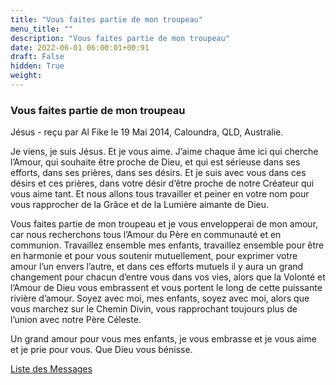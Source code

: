 ```yaml
---
title: "Vous faites partie de mon troupeau"
menu_title: ""
description: "Vous faites partie de mon troupeau"
date: 2022-06-01 06:00:01+00:91
draft: False
hidden: True
weight:
---
```

### Vous faites partie de mon troupeau

Jésus - reçu par Al Fike le 19 Mai 2014, Caloundra, QLD, Australie.

Je viens, je suis Jésus. Et je vous aime. J’aime chaque âme ici qui cherche l’Amour, qui souhaite être proche de Dieu, et qui est sérieuse dans ses efforts, dans ses prières, dans ses désirs. Et je suis avec vous dans ces désirs et ces prières, dans votre désir d’être proche de notre Créateur qui vous aime tant. Et nous allons tous travailler et peiner en votre nom pour vous rapprocher de la Grâce et de la Lumière aimante de Dieu.

Vous faites partie de mon troupeau et je vous envelopperai de mon amour, car nous recherchons tous l’Amour du Père en communauté et en communion. Travaillez ensemble mes enfants, travaillez ensemble pour être en harmonie et pour vous soutenir mutuellement, pour exprimer votre amour l’un envers l’autre, et dans ces efforts mutuels il y aura un grand changement pour chacun d’entre vous dans vos vies, alors que la Volonté et l’Amour de Dieu vous embrassent et vous portent le long de cette puissante rivière d’amour. Soyez avec moi, mes enfants, soyez avec moi, alors que vous marchez sur le Chemin Divin, vous rapprochant toujours plus de l’union avec notre Père Céleste.

Un grand amour pour vous mes enfants, je vous embrasse et je vous aime et je prie pour vous. Que Dieu vous bénisse.

[Liste des Messages](/fr-contemporary-messages/fr-contemporary-messages-by-date-order/fr-contemporary-messages-2014)